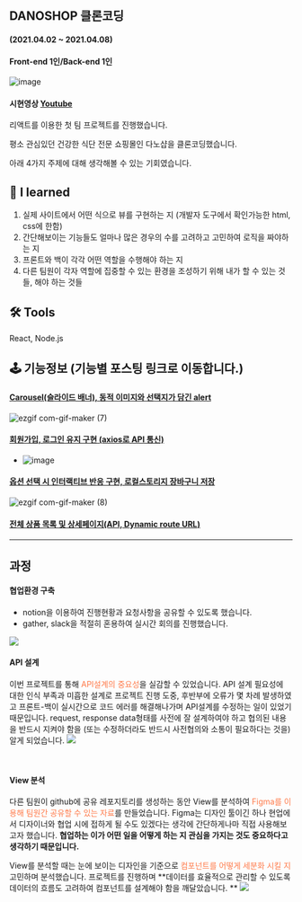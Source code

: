 ## DANOSHOP 클론코딩 
#### (2021.04.02 ~ 2021.04.08)
#### Front-end 1인/Back-end 1인

![image](https://user-images.githubusercontent.com/68773118/115060388-c489c600-9f22-11eb-8b1d-d88cc5d25ad1.png)
#### 시현영상 [Youtube](https://youtu.be/8M8cc51CJL8)

리액트를 이용한 첫 팀 프로젝트를 진행했습니다.

평소 관심있던 건강한 식단 전문 쇼핑몰인 다노샵을 클론코딩했습니다. 

아래 4가지 주제에 대해 생각해볼 수 있는 기회였습니다.
## 🔎 I learned 
1. 실제 사이트에서 어떤 식으로 뷰를 구현하는 지 (개발자 도구에서 확인가능한 html, css에 한함)
2. 간단해보이는 기능들도 얼마나 많은 경우의 수를 고려하고 고민하여 로직을 짜야하는 지
3. 프론트와 백이 각각 어떤 역할을 수행해야 하는 지 
4. 다른 팀원이 각자 역할에 집중할 수 있는 환경을 조성하기 위해 내가 할 수 있는 것들, 해야 하는 것들

## 🛠 Tools
React, Node.js

## 🕹 기능정보 (기능별 포스팅 링크로 이동합니다.)
#### [Carousel(슬라이드 배너), 동적 이미지와 선택지가 담긴 alert](https://velog.io/@mygomi/React-%EC%87%BC%ED%95%91%EB%AA%B0-%ED%81%B4%EB%A1%A0%EC%BD%94%EB%94%A9-2.-%EA%B5%AC%ED%98%84-%EA%B8%B0%EB%8A%A5%EB%94%94%EC%9E%90%EC%9D%B8)
![ezgif com-gif-maker (7)](https://user-images.githubusercontent.com/68773118/115060060-5ba24e00-9f22-11eb-970f-071c75ddba67.gif)

#### [회원가입, 로그인 유지 구현 (axios로 API 통신)](https://velog.io/@mygomi/React-%EC%87%BC%ED%95%91%EB%AA%B0-%ED%81%B4%EB%A1%A0%EC%BD%94%EB%94%A9-4.-axios%EB%A1%9C-API-%ED%86%B5%EC%8B%A0%ED%95%98%EA%B8%B0-%EB%A1%9C%EA%B7%B8%EC%9D%B8-%EB%A9%94%EC%9D%B8-%EC%83%81%EC%84%B8%ED%8E%98%EC%9D%B4%EC%A7%80)

- ![image](https://user-images.githubusercontent.com/68773118/115060153-7ffe2a80-9f22-11eb-9d58-fef5deefcf97.png)

#### [옵션 선택 시 인터랙티브 반응 구현, 로컬스토리지 장바구니 저장](https://velog.io/@mygomi/React-%EC%87%BC%ED%95%91%EB%AA%B0-%ED%81%B4%EB%A1%A0%EC%BD%94%EB%94%A9-3.-%EA%B5%AC%ED%98%84-%EA%B8%B0%EB%8A%A5%EA%B8%B0%EB%8A%A5%EB%A1%9C%EC%A7%81-%EB%8D%B0%EC%9D%B4%ED%84%B0)
![ezgif com-gif-maker (8)](https://user-images.githubusercontent.com/68773118/115060264-a0c68000-9f22-11eb-8c3d-c009883847c3.gif)

#### [전체 상품 목록 및 상세페이지(API, Dynamic route URL)](https://velog.io/@mygomi/React-%EC%87%BC%ED%95%91%EB%AA%B0-%ED%81%B4%EB%A1%A0%EC%BD%94%EB%94%A9-5.-%EC%A0%84%EC%B2%B4-%EC%83%81%ED%92%88%EA%B3%BC-%EC%83%81%EC%84%B8%ED%8E%98%EC%9D%B4%EC%A7%80API-%EB%8F%99%EC%A0%81-%EB%9D%BC%EC%9A%B0%ED%8C%85)

---

## 과정
#### 협업환경 구축
- notion을 이용하여 진행현황과 요청사항을 공유할 수 있도록 했습니다.
- gather, slack을 적절히 혼용하여 실시간 회의를 진행했습니다.

![](https://images.velog.io/images/mygomi/post/7f26afec-e3ab-4e7e-b2e4-c736d7253276/2.png)
<br>
#### API 설계 
이번 프로젝트를 통해 <span style="color:#FF7948">API설계의 중요성</span>을 실감할 수 있었습니다.
API 설계 필요성에 대한 인식 부족과 미흡한 설계로 프로젝트 진행 도중, 후반부에 오류가 몇 차례 발생하였고 프론트-백이 실시간으로 코드 에러를 해결해나가며 API설계를 수정하는 일이 있었기 때문입니다. 
request, response data형태를 사전에 잘 설계하여야 하고 협의된 내용을 반드시 지켜야 함을 (또는 수정하더라도 반드시 사전협의와 소통이 필요하다는 것을) 알게 되었습니다.
![](https://images.velog.io/images/mygomi/post/ece67f36-fd84-4edd-83f6-dfa807194e08/image.png)

<br>

#### View 분석
다른 팀원이 github에 공유 레포지토리를 생성하는 동안 View를 분석하여 <span style="color:#FF7948">Figma를 이용해 팀원간 공유할 수 있는 자료</span>를 만들었습니다. 
Figma는 디자인 툴이긴 하나 현업에서 디자이너와 협업 시에 접하게 될 수도 있겠다는 생각에 간단하게나마 직접 사용해보고자 했습니다. **협업하는 이가 어떤 일을 어떻게 하는 지 관심을 가지는 것도 중요하다고 생각하기 때문입니다.**

View를 분석할 때는 눈에 보이는 디자인을 기준으로 <span style="color:#FF7948">컴포넌트를 어떻게 세분화 시킬 지</span> 고민하며 분석했습니다. 프로젝트를 진행하며 **데이터를 효율적으로 관리할 수 있도록 데이터의 흐름도 고려하여 컴포넌트를 설계해야 함을 깨달았습니다. **
![](https://images.velog.io/images/mygomi/post/90c4df29-2462-4a7a-b43e-a38ea46b26ea/image.png)

